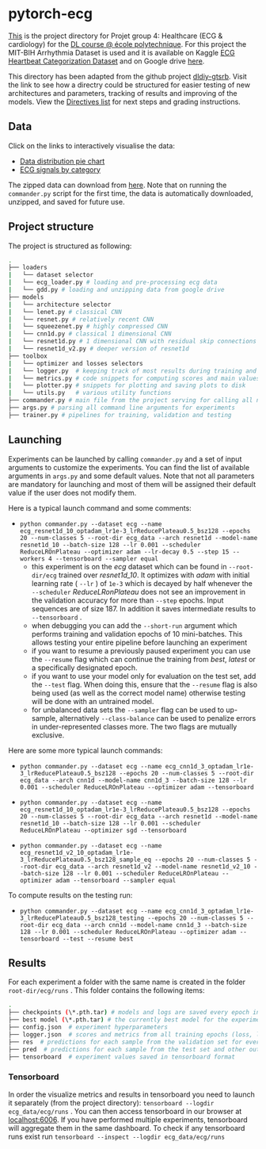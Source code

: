 # pytorch-ecg
[This](https://github.com/fv316/MAP583) is the project directory for Projet group 4: Healthcare (ECG & cardiology) for the [DL course @ école polytechnique](https://mlelarge.github.io/dataflowr-web/). For this project the MIT-BIH Arrhythmia Dataset is used and it is available on Kaggle [ECG Heartbeat Categorization Dataset](https://www.kaggle.com/shayanfazeli/heartbeat) and on Google drive [here](https://drive.google.com/file/d/17Rd4YpGwssSpk4xZAT5AyYskjvs95dAY/view?usp=sharing).

This directory has been adapted from the github project [dldiy-gtsrb](https://github.com/abursuc/dldiy-gtsrb). Visit the link to see how a directry could be structured for easier testing of new architectures and parameters, tracking of results and improving of the models. View the [Directives list](https://github.com/fv316/MAP583/blob/master/notebooks/README.md) for next steps and grading instructions.

## Data

Click on the links to interactively visualise the data:

* [Data distribution pie chart](https://htmlpreview.github.io/?https://github.com/fv316/MAP583/blob/master/notebooks/graphs/pie.html)
* [ECG signals by category](https://htmlpreview.github.io/?https://github.com/fv316/MAP583/blob/master/notebooks/graphs/signals.html)

The zipped data can download from [here](https://drive.google.com/file/d/17Rd4YpGwssSpk4xZAT5AyYskjvs95dAY/view?usp=sharing). Note that on running the `commander.py` script for the first time, the data is automatically downloaded, unzipped, and saved for future use.

## Project structure

The project is structured as following:

``` bash
.
├── loaders
|   └── dataset selector
|   └── ecg_loader.py # loading and pre-processing ecg data
|   └── gdd.py # loading and unzipping data from google drive
├── models
|   └── architecture selector
|   └── lenet.py # classical CNN
|   └── resnet.py # relatively recent CNN 
|   └── squeezenet.py # highly compressed CNN
|   └── cnn1d.py # classical 1 dimensional CNN
|   └── resnet1d.py # 1 dimensional CNN with residual skip connections
|   └── resnet1d_v2.py # deeper version of resnet1d
├── toolbox
|   └── optimizer and losses selectors
|   └── logger.py  # keeping track of most results during training and storage to static .html file
|   └── metrics.py # code snippets for computing scores and main values to track
|   └── plotter.py # snippets for plotting and saving plots to disk
|   └── utils.py   # various utility functions
├── commander.py # main file from the project serving for calling all necessary functions for training and testing
├── args.py # parsing all command line arguments for experiments
├── trainer.py # pipelines for training, validation and testing
```

## Launching

Experiments can be launched by calling `commander.py` and a set of input arguments to customize the experiments. You can find the list of available arguments in `args.py` and some default values. Note that not all parameters are mandatory for launching and most of them will be assigned their default value if the user does not modify them.

Here is a typical launch command and some comments:

* `python commander.py --dataset ecg --name ecg_resnet1d_10_optadam_lr1e-3_lrReducePlateau0.5_bsz128 --epochs 20 --num-classes 5 --root-dir ecg_data --arch resnet1d --model-name resnet1d_10 --batch-size 128 --lr 0.001 --scheduler ReduceLROnPlateau --optimizer adam --lr-decay 0.5 --step 15 --workers 4 --tensorboard --sampler equal` 
  + this experiment is on the _ecg_ dataset which can be found in `--root-dir/ecg` trained over _resnet1d_10_. It optimizes with _adam_ with initial learning rate ( `--lr` ) of `1e-3` which is decayed by half whenever the `--scheduler` _ReduceLRonPlateau_ does not see an improvement in the validation accuracy for more than `--step` epochs. Input sequences are of size 187. In addition it saves intermediate results to `--tensorboard` .
  + when debugging you can add the `--short-run` argument which performs training and validation epochs of 10 mini-batches. This allows testing your entire pipeline before launching an experiment
  + if you want to resume a previously paused experiment you can use the `--resume` flag which can continue the training from _best_, _latest_ or a specifically designated epoch.
  + if you want to use your model only for evaluation on the test set, add the `--test` flag. When doing this, ensure that the `--resume` flag is also being used (as well as the correct model name) otherwise testing will be done with an untrained model.
  + for unbalanced data sets the `--sampler` flag can be used to up-sample, alternatively `--class-balance` can be used to penalize errors in under-represented classes more. The two flags are mutually exclusive.

Here are some more typical launch commands:

* `python commander.py --dataset ecg --name ecg_cnn1d_3_optadam_lr1e-3_lrReducePlateau0.5_bsz128 --epochs 20 --num-classes 5 --root-dir ecg_data --arch cnn1d --model-name cnn1d_3 --batch-size 128 --lr 0.001 --scheduler ReduceLROnPlateau --optimizer adam --tensorboard` 

* `python commander.py --dataset ecg --name ecg_resnet1d_10_optadam_lr1e-3_lrReducePlateau0.5_bsz128 --epochs 20 --num-classes 5 --root-dir ecg_data --arch resnet1d --model-name resnet1d_10 --batch-size 128 --lr 0.001 --scheduler ReduceLROnPlateau --optimizer sgd --tensorboard` 

* `python commander.py --dataset ecg --name ecg_resnet1d_v2_10_optadam_lr1e-3_lrReducePlateau0.5_bsz128_sample_eq --epochs 20 --num-classes 5 --root-dir ecg_data --arch resnet1d_v2 --model-name resnet1d_v2_10 --batch-size 128 --lr 0.001 --scheduler ReduceLROnPlateau --optimizer adam --tensorboard --sampler equal` 

To compute results on the testing run:

* `python commander.py --dataset ecg --name ecg_cnn1d_3_optadam_lr1e-3_lrReducePlateau0.5_bsz128_testing --epochs 20 --num-classes 5 --root-dir ecg_data --arch cnn1d --model-name cnn1d_3 --batch-size 128 --lr 0.001 --scheduler ReduceLROnPlateau --optimizer adam --tensorboard --test --resume best` 

## Results

For each experiment a folder with the same name is created in the folder `root-dir/ecg/runs` . This folder contains the following items:

``` bash
.
├── checkpoints (\*.pth.tar) # models and logs are saved every epoch in .tar files. Non-modulo 5 epochs are then deleted.
├── best model (\*.pth.tar) # the currently best model for the experiment is saved separately
├── config.json  # experiment hyperparameters
├── logger.json  # scores and metrics from all training epochs (loss, learning rate, accuracy,etc.)
├── res  # predictions for each sample from the validation set for every epoch
├── pred  # predictions for each sample from the test set and other outputs e.g. confusion matrices
├── tensorboard  # experiment values saved in tensorboard format
 ```

### Tensorboard

In order the visualize metrics and results in tensorboard you need to launch it separately (from the project directory): `tensorboard --logdir ecg_data/ecg/runs` . You can then access tensorboard in our browser at [localhost:6006](localhost:6006). If you have performed multiple experiments, tensorboard will aggregate them in the same dashboard. To check if any tensorboard runs exist run `tensorboard --inspect --logdir ecg_data/ecg/runs` 

